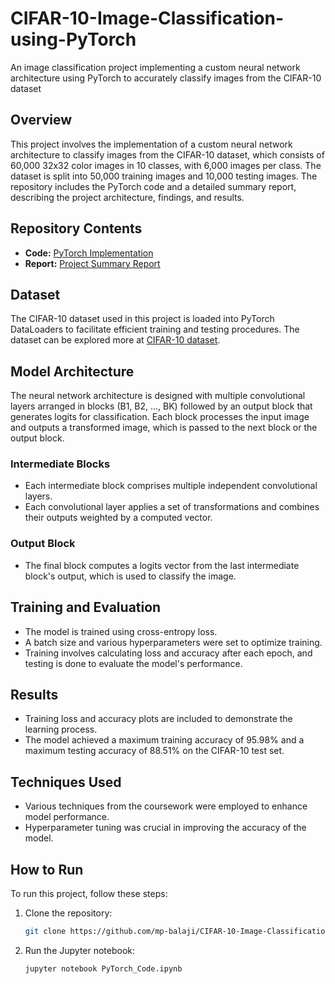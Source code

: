 # CIFAR-10-Image-Classification-using-PyTorch
An image classification project implementing a custom neural network architecture using PyTorch to accurately classify images from the CIFAR-10 dataset 

## Overview
This project involves the implementation of a custom neural network architecture to classify images from the CIFAR-10 dataset, which consists of 60,000 32x32 color images in 10 classes, with 6,000 images per class. The dataset is split into 50,000 training images and 10,000 testing images. The repository includes the PyTorch code and a detailed summary report, describing the project architecture, findings, and results.

## Repository Contents 
- **Code:** [PyTorch Implementation](https://github.com/mp-balaji/CIFAR-10-Image-Classification-using-PyTorch/blob/main/PyTorch_Code.ipynb)
- **Report:** [Project Summary Report](https://github.com/mp-balaji/CIFAR-10-Image-Classification-using-PyTorch/blob/main/Summary_Report.pdf)

## Dataset
The CIFAR-10 dataset used in this project is loaded into PyTorch DataLoaders to facilitate efficient training and testing procedures. The dataset can be explored more at [CIFAR-10 dataset](https://www.cs.toronto.edu/~kriz/cifar.html).

## Model Architecture
The neural network architecture is designed with multiple convolutional layers arranged in blocks (B1, B2, ..., BK) followed by an output block that generates logits for classification. Each block processes the input image and outputs a transformed image, which is passed to the next block or the output block.

### Intermediate Blocks
- Each intermediate block comprises multiple independent convolutional layers.
- Each convolutional layer applies a set of transformations and combines their outputs weighted by a computed vector.

### Output Block
- The final block computes a logits vector from the last intermediate block's output, which is used to classify the image.

## Training and Evaluation
- The model is trained using cross-entropy loss.
- A batch size and various hyperparameters were set to optimize training.
- Training involves calculating loss and accuracy after each epoch, and testing is done to evaluate the model's performance.

## Results
- Training loss and accuracy plots are included to demonstrate the learning process.
- The model achieved a maximum training accuracy of 95.98% and a maximum testing accuracy of 88.51% on the CIFAR-10 test set.

## Techniques Used
- Various techniques from the coursework were employed to enhance model performance.
- Hyperparameter tuning was crucial in improving the accuracy of the model.

## How to Run
To run this project, follow these steps:
1. Clone the repository:
   ```bash
   git clone https://github.com/mp-balaji/CIFAR-10-Image-Classification-using-PyTorch.git

2. Run the Jupyter notebook:
   ```bash
   jupyter notebook PyTorch_Code.ipynb
